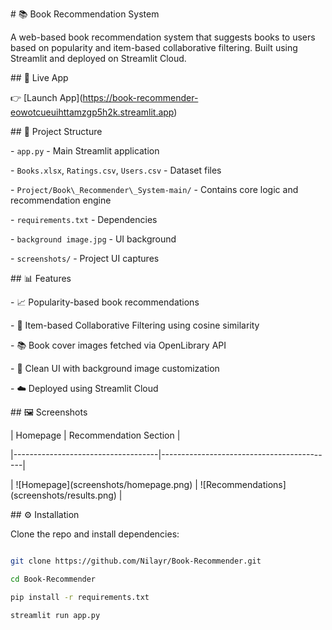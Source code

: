 \# 📚 Book Recommendation System



A web-based book recommendation system that suggests books to users based on popularity and item-based collaborative filtering. Built using Streamlit and deployed on Streamlit Cloud.



\## 🔗 Live App



👉 \[Launch App](https://book-recommender-eowotcueuihttamzgp5h2k.streamlit.app)



\## 📌 Project Structure



\- `app.py` - Main Streamlit application

\- `Books.xlsx`, `Ratings.csv`, `Users.csv` - Dataset files

\- `Project/Book\_Recommender\_System-main/` - Contains core logic and recommendation engine

\- `requirements.txt` - Dependencies

\- `background image.jpg` - UI background

\- `screenshots/` - Project UI captures



\## 📊 Features



\- 📈 Popularity-based book recommendations

\- 🤝 Item-based Collaborative Filtering using cosine similarity

\- 📚 Book cover images fetched via OpenLibrary API

\- 🎨 Clean UI with background image customization

\- ☁️ Deployed using Streamlit Cloud



\## 🖼️ Screenshots



| Homepage                            | Recommendation Section                   |

|------------------------------------|-------------------------------------------|

| !\[Homepage](screenshots/homepage.png) | !\[Recommendations](screenshots/results.png) |



\## ⚙️ Installation



Clone the repo and install dependencies:



```bash

git clone https://github.com/Nilayr/Book-Recommender.git

cd Book-Recommender

pip install -r requirements.txt

streamlit run app.py



